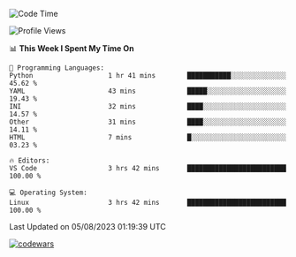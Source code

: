 <!--START_SECTION:waka-->
![Code Time](http://img.shields.io/badge/Code%20Time-254%20hrs%2017%20mins-blue)

![Profile Views](http://img.shields.io/badge/Profile%20Views-25-blue)

📊 **This Week I Spent My Time On** 

```text
💬 Programming Languages: 
Python                   1 hr 41 mins        ███████████░░░░░░░░░░░░░░   45.62 % 
YAML                     43 mins             █████░░░░░░░░░░░░░░░░░░░░   19.43 % 
INI                      32 mins             ████░░░░░░░░░░░░░░░░░░░░░   14.57 % 
Other                    31 mins             ████░░░░░░░░░░░░░░░░░░░░░   14.11 % 
HTML                     7 mins              █░░░░░░░░░░░░░░░░░░░░░░░░   03.23 % 

🔥 Editors: 
VS Code                  3 hrs 42 mins       █████████████████████████   100.00 % 

💻 Operating System: 
Linux                    3 hrs 42 mins       █████████████████████████   100.00 % 
```


 Last Updated on 05/08/2023 01:19:39 UTC
<!--END_SECTION:waka-->
[![codewars](https://www.codewars.com/users/Delitel/badges/large)](https://www.codewars.com/users/Delitel)   

